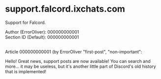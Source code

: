 # support.falcord.ixchats.com
Support for Falcord.

Author (ErrorOliver): 000000000001<br>
Section ID (Default): 000000000001<br><br>

Article 000000000001 (by ErrorOliver
"first-post", "non-important":

<p>Hello! Great news, support posts are now available! You can search and more... it may be useless, but it's another little part of Discord's old history that is implemented!</p>
